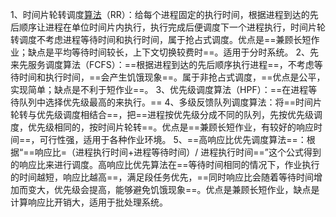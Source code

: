 1、时间片轮转调度[算法](https://link.jianshu.com?t=http://lib.csdn.net/base/datastructure)（RR）：给每个进程固定的执行时间，根据进程到达的先后顺序让进程在单位时间片内执行，执行完成后便调度下一个进程执行，时间片轮转调度不考虑进程等待时间和执行时间，属于抢占式调度。优点是==兼顾长短作业；缺点是平均等待时间较长，上下文切换较费时==。适用于分时系统。
 2、先来先服务调度算法（FCFS）：==根据进程到达的先后顺序执行进程==，不考虑等待时间和执行时间，==会产生饥饿现象==。属于非抢占式调度，==优点是公平，实现简单；缺点是不利于短作业==。
 3、优先级调度算法（HPF）：==在进程等待队列中选择优先级最高的来执行。==
 4、多级反馈队列调度算法：将==时间片轮转与优先级调度相结合==，把==进程按优先级分成不同的队列，先按优先级调度，优先级相同的，按时间片轮转==。优点是==兼顾长短作业，有较好的响应时间==，可行性强，适用于各种作业环境。
 5、==高响应比优先调度算法==：根据“==响应比=（进程执行时间+进程等待时间）/ 进程执行时间==”这个公式得到的响应比来进行调度。高响应比优先算法在==等待时间相同的情况下，作业执行的时间越短，响应比越高==，满足段任务优先，==同时响应比会随着等待时间增加而变大，优先级会提高，能够避免饥饿现象==。优点是兼顾长短作业，缺点是计算响应比开销大，适用于批处理系统。



